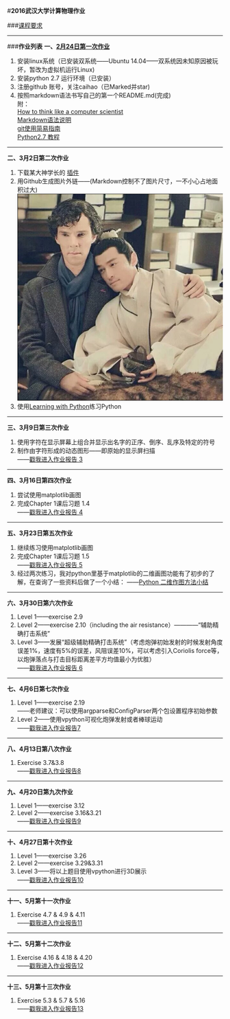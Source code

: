 #**2016武汉大学计算物理作业**

###[课程要求](https://github.com/caihao/computational_physics_whu/blob/master/README.md)

--------------------

###**作业列表**
**一、[2月24日第一次作业](https://github.com/caihao/computational_physics_whu/blob/master/Exercises.md)**

1. 安装linux系统（已安装双系统——Ubuntu 14.04——双系统因未知原因被玩坏，暂改为虚拟机运行Linux)<br/>
2. 安装python 2.7 运行环境（已安装）<br/>
3. 注册github 账号，关注caihao（已Marked并star)<br/>
4. 按照markdown语法书写自己的第一个README.md(完成)<br/>
   附：<br/>
   [How to think like a computer scientist](http://www.openbookproject.net/thinkcs/python/english2e/)<br/>
   [Markdown语法说明](http://www.appinn.com/markdown/#p)<br/>
   [git使用简易指南](http://www.bootcss.com/p/git-guide/)<br/>
   [Python2.7 教程](http://www.liaoxuefeng.com/wiki/001374738125095c955c1e6d8bb493182103fac9270762a000)<br/>

--------------------

**二、3月2日第二次作业**

1. 下载某大神学长的  [插件](https://github.com/Ron89/thesaurus_query.vim)<br/>
2. 用Github生成图片外链——(Markdown控制不了图片尺寸，一不小心占地面积过大)<br/>
   ![迷の卷福](https://raw.githubusercontent.com/luokaifa-whu/computationalphysics_N2014301580293/master/QQ.20160308141916.png)
3. 使用[Learning with Python](http://interactivepython.org/runestone/static/thinkcspy/index.html)练习Python

--------------------

**三、3月9日第三次作业**

1. 使用字符在显示屏幕上组合并显示出名字的正序、倒序、乱序及特定的符号<br/>
2. 制作由字符形成的动态图形——即原始的显示屏扫描<br/>
——[戳我进入作业报告 3](https://github.com/luokaifa-whu/computationalphysics_N2014301580293/blob/master/%E7%AC%AC%E4%B8%89%E6%AC%A1%E4%BD%9C%E4%B8%9A.md)

--------------------

**四、3月16日第四次作业**

1. 尝试使用matplotlib画图<Br/>
2. 完成Chapter 1课后习题 1.4<Br/>
——[戳我进入作业报告 4](https://github.com/luokaifa-whu/computationalphysics_N2014301580293/blob/master/Chapter_1-homework_4/%E7%AC%AC%E5%9B%9B%E6%AC%A1%E4%BD%9C%E4%B8%9A.md)

---------------------

**五、3月23日第五次作业**

1. 继续练习使用matplotlib画图<Br/>
2. 完成Chapter 1课后习题 1.5<Br/>
——[戳我进入作业报告 5](https://github.com/luokaifa-whu/computationalphysics_N2014301580293/blob/master/Chapter_1-homework_4/%E7%AC%AC%E5%9B%9B%E6%AC%A1%E4%BD%9C%E4%B8%9A.md)
3. 经过两次练习，我对python里基于matplotlib的二维画图功能有了初步的了解，在查询了一些资料后做了一个小结：
——[Python 二维作图方法小结](https://github.com/luokaifa-whu/computationalphysics_N2014301580293/blob/master/Chapter_1-homework_4/Python%20%E4%BA%8C%E7%BB%B4%E4%BD%9C%E5%9B%BE%E6%96%B9%E6%B3%95%E5%B0%8F%E7%BB%93.md)

------------------------

**六、3月30日第六次作业**

1. Level 1——exercise 2.9<Br/>
2. Level 2——exercise 2.10（including the air resistance）————“辅助精确打击系统”<Br/>
3. Level 3——发展“超级辅助精确打击系统”（考虑炮弹初始发射的时候发射角度误差1%，速度有5%的误差，风阻误差10%，可以考虑引入Coriolis force等，以炮弹落点与打击目标距离差平方均值最小为优胜）<Br/>
——[戳我进入作业报告 6](https://github.com/luokaifa-whu/computationalphysics_N2014301580293/blob/master/Chapter-2/%E7%AC%AC%E5%85%AD%E6%AC%A1%E4%BD%9C%E4%B8%9A.md)<Br/>

--------------------

**七、4月6日第七次作业**

1. Level 1——exercise 2.19<Br/>
——老师建议：可以使用argparse和ConfigParser两个包设置程序初始参数<Br/>
2. Level 2——使用vpython可视化炮弹发射或者棒球运动<Br/>
——[戳我进入作业报告7](https://github.com/luokaifa-whu/computationalphysics_N2014301580293/blob/master/Chapter-2/%E7%AC%AC%E4%B8%83%E6%AC%A1%E4%BD%9C%E4%B8%9A.md)<Br/>

-------------------

**八、4月13日第八次作业**

1. Exercise 3.7&3.8<Br/>
——[戳我进入作业报告8](https://github.com/luokaifa-whu/computationalphysics_N2014301580293/blob/master/Chapter-3/%E7%AC%AC%E5%85%AB%E6%AC%A1%E4%BD%9C%E4%B8%9A.md)<Br/>

----------------

**九、4月20日第九次作业**

1. Level 1——exercise 3.12
2. Level 2——exercise 3.16&3.21<Br/>
——[戳我进入作业报告9](https://github.com/luokaifa-whu/computationalphysics_N2014301580293/blob/master/Chapter-3/%E7%AC%AC%E4%B9%9D%E6%AC%A1%E4%BD%9C%E4%B8%9A.md)<Br/>

----------------------

**十、4月27日第十次作业**

1. Level 1——exercise 3.26
2. Level 2——exercise 3.29&3.31<Br/>
3. Level 3——将以上题目使用vpython进行3D展示<Br/>
——[戳我进入作业报告10](https://github.com/luokaifa-whu/computationalphysics_N2014301580293/blob/master/Chapter-3/%E7%AC%AC%E5%8D%81%E6%AC%A1%E4%BD%9C%E4%B8%9A.md)<Br/>

---------------------------


**十一、5月第十一次作业**

1. Exercise 4.7 & 4.9 & 4.11<br/>
——[戳我进入作业报告11](https://github.com/luokaifa-whu/computationalphysics_N2014301580293/blob/master/Chapter-4/%E7%AC%AC%E5%8D%81%E4%B8%80%E6%AC%A1%E4%BD%9C%E4%B8%9A.md)<Br/>

--------------------------

**十二、5月第十二次作业**

1. Exercise 4.16 & 4.18 & 4.20<br/>
——[戳我进入作业报告12](https://github.com/luokaifa-whu/computationalphysics_N2014301580293/blob/master/Chapter-4/%E7%AC%AC%E5%8D%81%E4%BA%8C%E6%AC%A1%E4%BD%9C%E4%B8%9A.md)<Br/>

--------------------------

**十三、5月第十三次作业**

1. Exercise 5.3 & 5.7 & 5.16<br/>
——[戳我进入作业报告13](https://github.com/luokaifa-whu/computationalphysics_N2014301580293/blob/master/Chapter-5/%E7%AC%AC%E5%8D%81%E4%B8%89%E6%AC%A1%E4%BD%9C%E4%B8%9A.md)<Br/>





